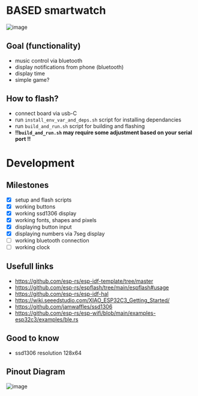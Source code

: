 # BASED smartwatch
![image](https://github.com/Talandar99/based_smartwatch/assets/32677600/a8b15e11-c897-40c0-be7d-c0b6ae6ad2fb)
## Goal (functionality)
- music control via bluetooth
- display notifications from phone (bluetooth)
- display time
- simple game?
 
## How to flash?
- connect board via usb-C
- run `install_env_var_and_deps.sh` script for installing dependancies
- run `build_and_run.sh` script for building and flashing 
- **!!`build_and_run.sh` may require some adjustment based on your serial port !!**


# Development
## Milestones
- [X] setup and flash scripts
- [X] working buttons
- [X] working ssd1306 display
- [X] working fonts, shapes and pixels
- [X] displaying button input
- [X] displaying numbers via 7seg display
- [ ] working bluetooth connection
- [ ] working clock

## Usefull links
- https://github.com/esp-rs/esp-idf-template/tree/master
- https://github.com/esp-rs/espflash/tree/main/espflash#usage
- https://github.com/esp-rs/esp-idf-hal
- https://wiki.seeedstudio.com/XIAO_ESP32C3_Getting_Started/
- https://github.com/jamwaffles/ssd1306
- https://github.com/esp-rs/esp-wifi/blob/main/examples-esp32c3/examples/ble.rs

## Good to know 
- ssd1306 resolution 128x64

## Pinout Diagram
![image](https://github.com/Talandar99/xiaio_esp32c3_rust/assets/32677600/4272fa4f-edb4-428f-9e6a-cc33f96864be)

